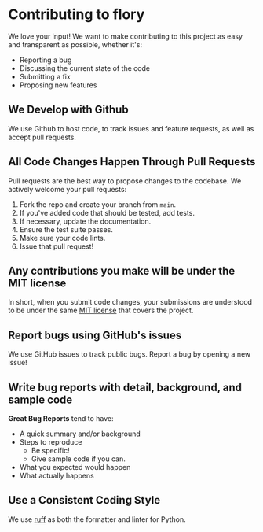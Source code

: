 # Contributing to flory

We love your input! We want to make contributing to this project as easy and transparent as possible, whether it's:

- Reporting a bug
- Discussing the current state of the code
- Submitting a fix
- Proposing new features

## We Develop with Github

We use Github to host code, to track issues and feature requests, as well as accept pull requests.

## All Code Changes Happen Through Pull Requests

Pull requests are the best way to propose changes to the codebase. We actively welcome your pull requests:

1. Fork the repo and create your branch from `main`.
2. If you've added code that should be tested, add tests.
3. If necessary, update the documentation.
4. Ensure the test suite passes.
5. Make sure your code lints.
6. Issue that pull request!

## Any contributions you make will be under the MIT license

In short, when you submit code changes, your submissions are understood to be under the same [MIT license](LICENSE) that covers the project.

## Report bugs using GitHub's issues

We use GitHub issues to track public bugs. Report a bug by opening a new issue!

## Write bug reports with detail, background, and sample code

**Great Bug Reports** tend to have:

- A quick summary and/or background
- Steps to reproduce
  - Be specific!
  - Give sample code if you can.
- What you expected would happen
- What actually happens

## Use a Consistent Coding Style

We use [ruff](https://docs.astral.sh/ruff/) as both the formatter and linter for Python.

